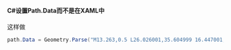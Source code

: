 #### C#设置Path.Data而不是在XAML中

这样做

```csharp
path.Data = Geometry.Parse("M13.263,0.5 L26.026001,35.604999 16.447001,35.604999 16.447001,74.658001 10.079,74.658001 10.079,35.604999 0.5,35.604999 z");

```

